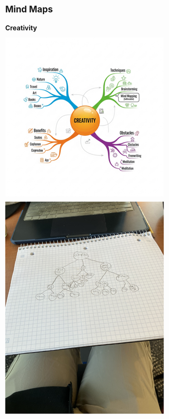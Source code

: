 # Mind Maps

## Creativity

![0808-mind_map_example.jpg](0808-mind_map_example.jpg)

![09-06-Mind_Map_One_example.jpg](IMG_7574.jpg)

